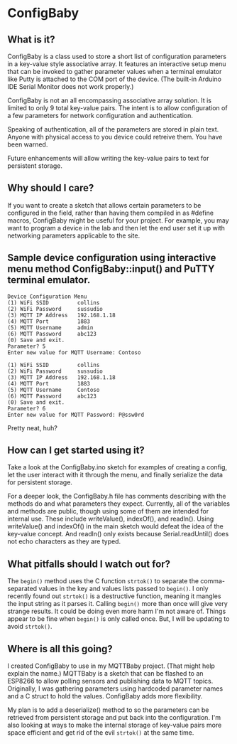 # ConfigBaby

## What is it?

ConfigBaby is a class used to store a short list of configuration parameters in a key-value style associative array. It features an interactive setup menu that can be invoked to gather parameter values when a terminal emulator like Putty is attached to the COM port of the device. (The built-in Arduino IDE Serial Monitor does not work properly.)

ConfigBaby is not an all encompassing associative array solution. It is limited to only 9 total key-value pairs. The intent is to allow configuration of a few parameters for network configuration and authentication.

Speaking of authentication, all of the parameters are stored in plain text. Anyone with physical access to you device could retreive them. You have been warned.

Future enhancements will allow writing the key-value pairs to text for persistent storage.

## Why should I care?

If you want to create a sketch that allows certain parameters to be configured in the field, rather than having them compiled in as #define macros, ConfigBaby might be useful for your project. For example, you may want to program a device in the lab and then let the end user set it up with networking parameters applicable to the site.

## Sample device configuration using interactive menu method ConfigBaby::input() and PuTTY terminal emulator.

```
Device Configuration Menu
(1) WiFi SSID         collins
(2) WiFi Password     sussudio
(3) MQTT IP Address   192.168.1.18
(4) MQTT Port         1883
(5) MQTT Username     admin
(6) MQTT Password     abc123
(0) Save and exit.
Parameter? 5
Enter new value for MQTT Username: Contoso

(1) WiFi SSID         collins
(2) WiFi Password     sussudio
(3) MQTT IP Address   192.168.1.18
(4) MQTT Port         1883
(5) MQTT Username     Contoso
(6) MQTT Password     abc123
(0) Save and exit.
Parameter? 6
Enter new value for MQTT Password: P@ssw0rd
```

Pretty neat, huh?

## How can I get started using it?

Take a look at the ConfigBaby.ino sketch for examples of creating a config, let the user interact with it through the menu, and finally serialize the data for persistent storage.

For a deeper look, the ConfigBaby.h file has comments describing with the methods do and what parameters they expect. Currently, all of the variables and methods are public, though using some of them are intended for internal use. These include writeValue(), indexOf(), and readln(). Using writeValue() and indexOf() in the main sketch would defeat the idea of the key-value concept. And readln() only exists because Serial.readUntil() does not echo characters as they are typed.

## What pitfalls should I watch out for?

The `begin()` method uses the C function `strtok()` to separate the comma-separated values in the key and values lists passed to `begin()`. I only recently found out `strtok()` is a destructive function, meaning it mangles the input string as it parses it. Calling `begin()` more than once will give very strange results. It could be doing even more harm I'm not aware of. Things appear to be fine when `begin()` is only called once. But, I will be updating to avoid `strtok()`.

## Where is all this going?

I created ConfigBaby to use in my MQTTBaby project. (That might help explain the name.) MQTTBaby is a sketch that can be flashed to an ESP8266 to allow polling sensors and publishing data to MQTT topics. Originally, I was gathering parameters using hardcoded parameter names and a C struct to hold the values. ConfigBaby adds more flexibility.

My plan is to add a deserialize() method to so the parameters can be retrieved from persistent storage and put back into the configuration. I'm also looking at ways to make the internal storage of key-value pairs more space efficient and get rid of the evil `strtok()` at the same time.

